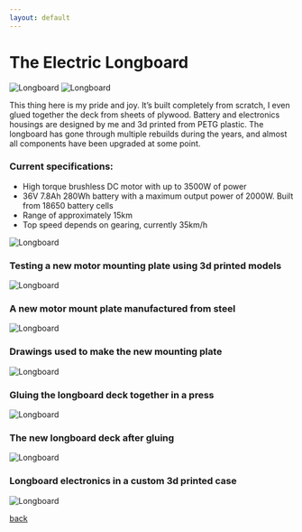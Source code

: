 ```yaml
---
layout: default
---
```


# The Electric Longboard

![Longboard](\assets\longboard_1.jpg)
![Longboard](\assets\longboard_9.jpg)

This thing here is my pride and joy. It’s built completely from scratch, I even glued together the deck from sheets of plywood. Battery and electronics housings are designed by me and 3d printed from PETG plastic. The longboard has gone through multiple rebuilds during the years, and almost all components have been upgraded at some point.

### Current specifications:
* High torque brushless DC motor with up to 3500W of power
* 36V 7.8Ah 280Wh battery with a maximum output power of 2000W. Built from 18650 battery cells
* Range of approximately 15km
* Top speed depends on gearing, currently 35km/h


![Longboard](\assets\longboard_2.jpg)


### Testing a new motor mounting plate using 3d printed models
![Longboard](\assets\longboard_3.jpg)


### A new motor mount plate manufactured from steel
![Longboard](\assets\longboard_4.jpg)


### Drawings used to make the new mounting plate
![Longboard](\assets\longboard_7.jpg)


### Gluing the longboard deck together in a press
![Longboard](\assets\longboard_5.jpg)


### The new longboard deck after gluing
![Longboard](\assets\longboard_6.jpg)


### Longboard electronics in a custom 3d printed case
![Longboard](\assets\longboard_8.jpg)


[back](./)